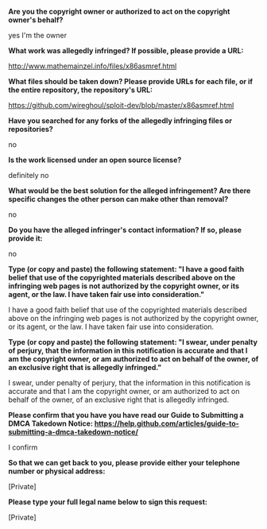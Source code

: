 __Are you the copyright owner or authorized to act on the copyright 
owner's behalf?__

yes I'm the owner

__What work was allegedly infringed? If possible, please provide a URL:__

http://www.mathemainzel.info/files/x86asmref.html

__What files should be taken down? Please provide URLs for each file, or 
if the entire repository, the repository's URL:__

https://github.com/wireghoul/sploit-dev/blob/master/x86asmref.html

__Have you searched for any forks of the allegedly infringing files or 
repositories?__

no

__Is the work licensed under an open source license?__

definitely no

__What would be the best solution for the alleged infringement? Are there 
specific changes the other person can make other than removal?__

no

__Do you have the alleged infringer's contact information? If so, please 
provide it:__

no

__Type (or copy and paste) the following statement: "I have a good faith 
belief that use of the copyrighted materials described above on the 
infringing web pages is not authorized by the copyright owner, or its 
agent, or the law. I have taken fair use into consideration."__

I have a good faith belief that use of the copyrighted materials 
described above on the infringing web pages is not authorized by the 
copyright owner, or its agent, or the law. I have taken fair use into 
consideration.

__Type (or copy and paste) the following statement: "I swear, under 
penalty of perjury, that the information in this notification is 
accurate and that I am the copyright owner, or am authorized to act on 
behalf of the owner, of an exclusive right that is allegedly infringed."__

I swear, under penalty of perjury, that the information in this 
notification is accurate and that I am the copyright owner, or am 
authorized to act on behalf of the owner, of an exclusive right that is 
allegedly infringed.

__Please confirm that you have you have read our Guide to Submitting a 
DMCA Takedown Notice: 
https://help.github.com/articles/guide-to-submitting-a-dmca-takedown-notice/__

I confirm

__So that we can get back to you, please provide either your telephone 
number or physical address:__

[Private]

__Please type your full legal name below to sign this request:__

[Private]
